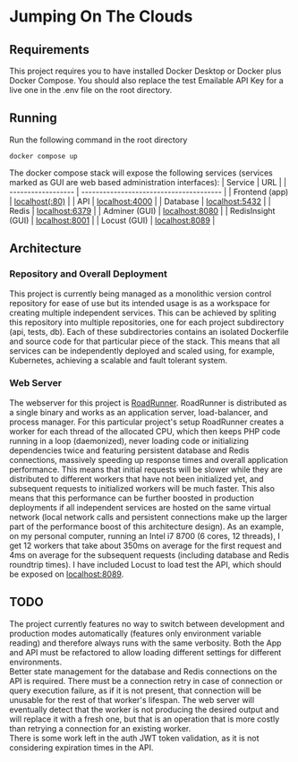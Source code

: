 # Jumping On The Clouds

## Requirements
This project requires you to have installed Docker Desktop or Docker plus Docker Compose. You should also replace the test Emailable API Key for a live one in the .env file on the root directory.
## Running
Run the following command in the root directory
    
    docker compose up

The docker compose stack will expose the following services (services marked as GUI are web based administration interfaces):
| Service            | URL                                     |
| ------------------ | --------------------------------------- |
| Frontend (app)     | [localhost(:80)](http://localhost)      |
| API                | [localhost:4000](http://localhost:4000) |
| Database           | [localhost:5432](http://localhost:5432) |
| Redis              | [localhost:6379](http://localhost:6379) |
| Adminer (GUI)      | [localhost:8080](http://localhost:8080) |
| RedisInsight (GUI) | [localhost:8001](http://localhost:8001) |
| Locust (GUI)       | [localhost:8089](http://localhost:8089) |

## Architecture
### Repository and Overall Deployment
This project is currently being managed as a monolithic version control repository for ease of use but its intended usage is as a workspace for creating multiple independent services. This can be achieved by spliting this repository into multiple repositories, one for each project subdirectory (api, tests, db). Each of these subdirectories contains an isolated Dockerfile and source code for that particular piece of the stack. This means that all services can be independently deployed and scaled using, for example, Kubernetes, achieving a scalable and fault tolerant system.
### Web Server
The webserver for this project is [RoadRunner](https://roadrunner.dev/). RoadRunner is distributed as a single binary and works as an application server, load-balancer, and process manager. For this particular project's setup RoadRunner creates a worker for each thread of the allocated CPU, which then keeps PHP code running in a loop (daemonized), never loading code or initializing dependencies twice and featuring persistent database and Redis connections, massively speeding up response times and overall application performance. This means that initial requests will be slower while they are distributed to different workers that have not been initialized yet, and subsequent requests to initialized workers will be much faster. This also means that this performance can be further boosted in production deployments if all independent services are hosted on the same virtual network (local network calls and persistent connections make up the larger part of the performance boost of this architecture design). As an example, on my personal computer, running an Intel i7 8700 (6 cores, 12 threads), I get 12 workers that take about 350ms on average for the first request and 4ms on average for the subsequent requests (including database and Redis roundtrip times). I have included Locust to load test the API, which should be exposed on [localhost:8089](http://localhost:8089).
## TODO
The project currently features no way to switch between development and production modes automatically (features only environment variable reading) and therefore always runs with the same verbosity. Both the App and API must be refactored to allow loading different settings for different environments.  
Better state management for the database and Redis connections on the API is required. There must be a connection retry in case of connection or query execution failure, as if it is not present, that connection will be unusable for the rest of that worker's lifespan. The web server will eventually detect that the worker is not producing the desired output and will replace it with a fresh one, but that is an operation that is more costly than retrying a connection for an existing worker.  
There is some work left in the auth JWT token validation, as it is not considering expiration times in the API.